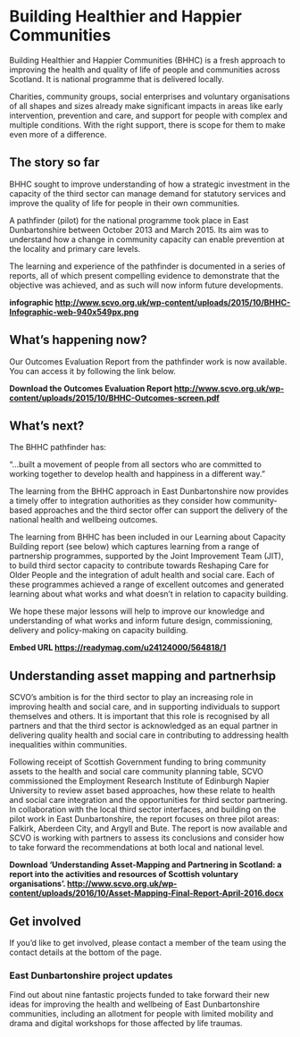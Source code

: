 # Building Healthier and Happier Communities

Building Healthier and Happier Communities (BHHC) is a fresh approach to improving the health and quality of life of people and communities across Scotland. It is national programme that is delivered locally.

Charities, community groups, social enterprises and voluntary organisations of all shapes and sizes already make significant impacts in areas like early intervention, prevention and care, and support for people with complex and multiple conditions. With the right support, there is scope for them to make even more of a difference.

## The story so far

BHHC sought to improve understanding of how a strategic investment in the capacity of the third sector can manage demand for statutory services and improve the quality of life for people in their own communities.

A pathfinder (pilot) for the national programme took place in East Dunbartonshire between October 2013 and March 2015. Its aim was to understand how a change in community capacity can enable prevention at the locality and primary care levels.

The learning and experience of the pathfinder is documented in a series of reports, all of which present compelling evidence to demonstrate that the objective was achieved, and as such will now inform future developments.

**infographic http://www.scvo.org.uk/wp-content/uploads/2015/10/BHHC-Infographic-web-940x549px.png**

## What’s happening now?

Our Outcomes Evaluation Report from the pathfinder work is now available. You can access it by following the link below.

**Download the Outcomes Evaluation Report http://www.scvo.org.uk/wp-content/uploads/2015/10/BHHC-Outcomes-screen.pdf**

## What’s next?

The BHHC pathfinder has:

“…built a movement of people from all sectors who are committed to working together to develop health and happiness in a different way.”

The learning from the BHHC approach in East Dunbartonshire now provides a timely offer to integration authorities as they consider how community-based approaches and the third sector offer can support the delivery of the national health and wellbeing outcomes.

The learning from BHHC has been included in our Learning about Capacity Building report (see below) which captures learning from a range of partnership programmes, supported by the Joint Improvement Team (JIT), to build third sector capacity to contribute towards Reshaping Care for Older People and the integration of adult health and social care. Each of these programmes achieved a range of excellent outcomes and generated learning about what works and what doesn’t in relation to capacity building.

We hope these major lessons will help to improve our knowledge and understanding of what works and inform future design, commissioning, delivery and policy-making on capacity building.

**Embed URL https://readymag.com/u24124000/564818/1**

## Understanding asset mapping and partnerhsip

SCVO’s ambition is for the third sector to play an increasing role in improving health and social care, and in supporting individuals to support themselves and others. It is important that this role is recognised by all partners and that the third sector is acknowledged as an equal partner in delivering quality health and social care in contributing to addressing health inequalities within communities.

Following receipt of Scottish Government funding to bring community assets to the health and social care community planning table, SCVO commissioned the Employment Research Institute of Edinburgh Napier University to review asset based approaches, how these relate to health and social care integration and the opportunities for third sector partnering. In collaboration with the local third sector interfaces, and building on the pilot work in East Dunbartonshire, the report focuses on three pilot areas: Falkirk, Aberdeen City, and Argyll and Bute. The report is now available and SCVO is working with partners to assess its conclusions and consider how to take forward the recommendations at both local and national level.

**Download ‘Understanding Asset-Mapping and Partnering in Scotland: a report into the activities and resources of Scottish voluntary organisations’. http://www.scvo.org.uk/wp-content/uploads/2016/10/Asset-Mapping-Final-Report-April-2016.docx**

## Get involved

If you’d like to get involved, please contact a member of the team using the contact details at the bottom of the page.

### East Dunbartonshire project updates

Find out about nine fantastic projects funded to take forward their new ideas for improving the health and wellbeing of East Dunbartonshire communities, including an allotment for people with limited mobility and drama and digital workshops for those affected by life traumas.
